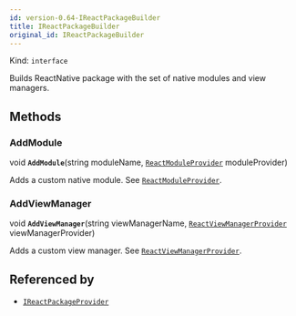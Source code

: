```yaml
---
id: version-0.64-IReactPackageBuilder
title: IReactPackageBuilder
original_id: IReactPackageBuilder
---
```


Kind: `interface`



Builds ReactNative package with the set of native modules and view managers.



## Methods
### AddModule
void **`AddModule`**(string moduleName, [`ReactModuleProvider`](ReactModuleProvider) moduleProvider)

Adds a custom native module. See [`ReactModuleProvider`](ReactModuleProvider).



### AddViewManager
void **`AddViewManager`**(string viewManagerName, [`ReactViewManagerProvider`](ReactViewManagerProvider) viewManagerProvider)

Adds a custom view manager. See [`ReactViewManagerProvider`](ReactViewManagerProvider).






## Referenced by
- [`IReactPackageProvider`](IReactPackageProvider)
